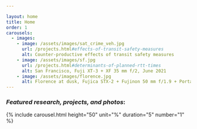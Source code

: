 ```yaml
---

layout: home
title: Home
order: 1
carousels:
  - images: 
    - image: /assets/images/sat_crime_veh.jpg
      url: /projects.html#effects-of-transit-safety-measures
      alt: Counter-productive effects of transit safety measures
    - image: /assets/images/sf.jpg
      url: /projects.html#determinants-of-planned-rtt-times
      alt: San Francisco, Fuji XT-3 + XF 35 mm f/2, June 2021
    - image: /assets/images/florence.jpg
      alt: Florence at dusk, Fujica STX-2 + Fujinon 50 mm f/1.9 + Porta 400, August 2023
---
```



### *Featured research, projects, and photos*:
{% include carousel.html height="50" unit="%" duration="5" number="1" %}


